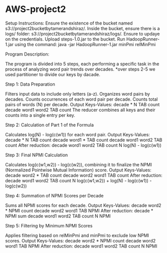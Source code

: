 ﻿# AWS-project2
Setup Instructions:
Ensure the existence of the bucket named s3://project2bucketbytamerandshiraz/.
Inside the bucket, ensure there is a logs/ folder: s3://project2bucketbytamerandshiraz/logs/.
Ensure to updaye on the credentials.
Upload steps-1.0.jar to the bucket.
Run HadoopRunner-1.jar using the command:
java -jar HadoopRunner-1.jar minPmi relMinPmi


Program Description:

The program is divided into 5 steps, each performing a specific task in the process of analyzing word pair trends over decades.
*over steps 2-5 we used partitioner to divide our keys by dacade.

Step 1: Data Preparation

Filters input data to include only letters (a-z).
Organizes word pairs by decades.
Counts occurrences of each word pair per decade.
Counts total pairs of words (N) per decade.
Output Keys-Values:
decade * N TAB count
decade word1 word2 TAB count
The reducer combines all keys and their counts into a single entry per key.


Step 2: Calculation of Part 1 of the Formula

Calculates log(N) - log(c(w1)) for each word pair.
Output Keys-Values:
decade * N TAB count
decade word1 * TAB count
decade word1 word2 TAB count
After reduction: decade word1 word2 TAB count N log(N) - log(c(w1))


Step 3: Final NPMI Calculation

Calculates log(c(w1,w2)) - log(c(w2)), combining it to finalize the NPMI (Normalized Pointwise Mutual Information) score.
Output Keys-Values:
decade word2 * TAB count
decade word2 word1 TAB count
After reduction: decade word1 word2 TAB count N log(c(w1,w2)) + log(N) - log(c(w1)) - log(c(w2))


Step 4: Summation of NPMI Scores per Decade

Sums all NPMI scores for each decade.
Output Keys-Values:
decade word2 * NPMI count
decade word2 word1 TAB NPMI
After reduction: decade * NPMI sum
decade word1 word2 TAB count N NPMI


Step 5: Filtering by Minimum NPMI Scores

Applies filtering based on relMinPmi and minPmi to exclude low NPMI scores.
Output Keys-Values:
decade word2 * NPMI count
decade word2 word1 TAB NPMI
After reduction: decade word1 word2 TAB count N NPMI
